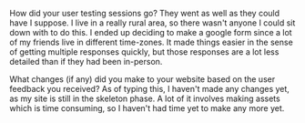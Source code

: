 How did your user testing sessions go?
    They went as well as they could have I suppose. I live in a really rural area, so there wasn't anyone I could sit down with to do this. I ended up deciding to make a google form since a lot of my friends live in different time-zones. It made things easier in the sense of getting multiple responses quickly, but those responses are a lot less detailed than if they had been in-person.

What changes (if any) did you make to your website based on the user feedback you received?
    As of typing this, I haven't made any changes yet, as my site is still in the skeleton phase. A lot of it involves making assets which is time consuming, so I haven't had time yet to make any more yet. 